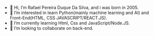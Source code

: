 - 👋 Hi, I’m Rafael Pereira Duque Da Silva, and i was born in 2005.
- 👀 I’m interested in learn Python(mainly machine learning and AI) and Front-End(HTML, CSS JAVASCRIPT/REACT.JS).
- 🌱 I’m currently learning Html, Css and JavaScript/Node.JS.
- 💞️ I’m looking to collaborate on back-end.

<!---
RafaelDuque049/RafaelDuque049 is a ✨ special ✨ repository because its `README.md` (this file) appears on your GitHub profile.
You can click the Preview link to take a look at your changes.
--->

